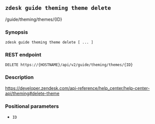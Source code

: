 ## `zdesk guide theming theme delete`

/guide/theming/themes/{ID}

### Synopsis

    zdesk guide theming theme delete [ ... ]

### REST endpoint

    DELETE https://{HOSTNAME}/api/v2/guide/theming/themes/{ID}

### Description

https://developer.zendesk.com/api-reference/help_center/help-center-api/theming#delete-theme

### Positional parameters

* `ID`

